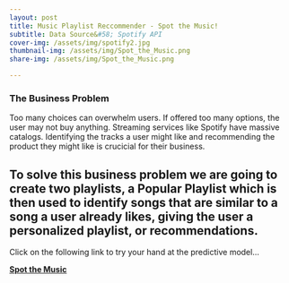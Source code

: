 ```yaml
---
layout: post
title: Music Playlist Reccommender - Spot the Music!
subtitle: Data Source&#58; Spotify API
cover-img: /assets/img/spotify2.jpg
thumbnail-img: /assets/img/Spot_the_Music.png
share-img: /assets/img/Spot_the_Music.png

---
```


### The Business Problem

Too many choices can overwhelm users. If offered too many options, the user may not buy anything. Streaming services like Spotify have massive catalogs. Identifying the tracks a user might like and recommending the product they might like is crucicial for their business.

To solve this business problem we are going to create two playlists, a Popular Playlist which is then used to identify songs that are similar to a song a user already likes, giving the user a personalized playlist, or recommendations.
---

Click on the following link to try your hand at the predictive model...

**[Spot the Music](https://spotthemusic.herokuapp.com/)**
